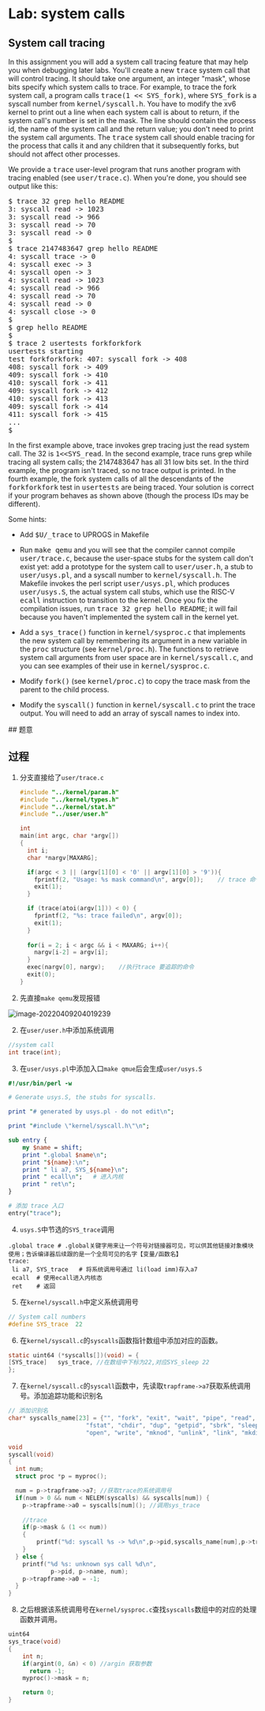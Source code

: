 <h1>Lab: system calls</h1>
<h2>System call tracing <script>g("moderate")</script></h2>

<p>
<div class="required">
  In this assignment you will add a system call tracing feature that
  may help you when debugging later labs.  You'll create a
  new <tt>trace</tt> system call that will control tracing. It should
  take one argument, an integer "mask", whose bits specify which
  system calls to trace.  For example, to trace the fork system call,
  a program calls <tt>trace(1 << SYS_fork)</tt>, where <tt>SYS_fork</tt> is a
  syscall number from <tt>kernel/syscall.h</tt>. You have to modify
  the xv6 kernel to print out a line when each system call is about to
  return, if the system call's number is set in the mask.
  The line should contain the
  process id, the name of the system call and the
  return value; you don't need to print the system call
  arguments. The <tt>trace</tt> system call should enable tracing 
  for the process that calls it and any children that it subsequently forks,
  but should not affect other processes.
</div>

<p>We provide a <tt>trace</tt> user-level program that runs another
  program with tracing enabled (see <tt>user/trace.c</tt>). When you're
  done, you should see output like this:

<pre>
$ trace 32 grep hello README
3: syscall read -> 1023
3: syscall read -> 966
3: syscall read -> 70
3: syscall read -> 0
$
$ trace 2147483647 grep hello README
4: syscall trace -> 0
4: syscall exec -> 3
4: syscall open -> 3
4: syscall read -> 1023
4: syscall read -> 966
4: syscall read -> 70
4: syscall read -> 0
4: syscall close -> 0
$
$ grep hello README
$
$ trace 2 usertests forkforkfork
usertests starting
test forkforkfork: 407: syscall fork -> 408
408: syscall fork -> 409
409: syscall fork -> 410
410: syscall fork -> 411
409: syscall fork -> 412
410: syscall fork -> 413
409: syscall fork -> 414
411: syscall fork -> 415
...
$   
</pre>

<p>In the first example above, trace invokes grep tracing just the
read system call. The 32 is <tt>1&lt;&lt;SYS_read</tt>. In the second
example, trace runs grep while tracing all system calls; the
2147483647 has all 31 low bits set. In the third example, the program
isn't traced, so no trace output is printed. In the fourth example,
the fork system calls of all the descendants of the <tt>forkforkfork</tt> test
in <tt>usertests</tt> are being traced. Your solution is correct if your
program behaves as shown above (though the process IDs may be
different).

<p>Some hints:
  <ul>
    <li><p>Add <tt>$U/_trace</tt> to UPROGS in Makefile
    <li><p>Run <kbd>make qemu</kbd> and you will see that the
    compiler cannot compile <tt>user/trace.c</tt>, because the
    user-space stubs for the system call don't exist yet: add a
    prototype for the system call to <tt>user/user.h</tt>, a stub
    to <tt>user/usys.pl</tt>, and a syscall number
    to <tt>kernel/syscall.h</tt>.  The Makefile invokes the perl
    script <tt>user/usys.pl</tt>, which produces <tt>user/usys.S</tt>, 
    the actual system call stubs, which use the
    RISC-V <tt>ecall</tt> instruction to transition to the
    kernel. Once you fix the compilation issues, 
    run <kbd>trace 32 grep hello README</kbd>; it will fail
    because you haven't implemented the system call in the kernel
    yet.
    <li><p>Add a <tt>sys_trace()</tt> function
    in <tt>kernel/sysproc.c</tt> that implements the new system
    call by remembering its argument in a new variable in
    the <tt>proc</tt> structure (see <tt>kernel/proc.h</tt>). The
    functions to retrieve system call arguments from user space are
    in <tt>kernel/syscall.c</tt>, and you can see examples
        of their use in <tt>kernel/sysproc.c</tt>.
   </li>
    <li><p>Modify <tt>fork()</tt> (see <tt>kernel/proc.c</tt>) to copy
    the trace mask from the parent to the child process. </li>
    <li><p>Modify the <tt>syscall()</tt> function
    in <tt>kernel/syscall.c</tt> to print the trace output. You will need to add an array of syscall names to index into.</li>
  </ul>
## 题意



## 过程

1. 分支直接给了`user/trace.c`

	```c
	#include "../kernel/param.h"
	#include "../kernel/types.h"
	#include "../kernel/stat.h"
	#include "../user/user.h"
	
	int
	main(int argc, char *argv[])
	{
	  int i;
	  char *nargv[MAXARG];
	
	  if(argc < 3 || (argv[1][0] < '0' || argv[1][0] > '9')){
	    fprintf(2, "Usage: %s mask command\n", argv[0]);	// trace 命令格式
	    exit(1);
	  }
	
	  if (trace(atoi(argv[1])) < 0) {
	    fprintf(2, "%s: trace failed\n", argv[0]);
	    exit(1);
	  }
	  
	  for(i = 2; i < argc && i < MAXARG; i++){
	    nargv[i-2] = argv[i];
	  }
	  exec(nargv[0], nargv);	//执行trace 要追踪的命令
	  exit(0);
	}
	
	```

	

2. 先直接`make qemu`发现报错

![image-20220409204019239](https://s2.loli.net/2022/04/09/pdSMXev78kUVLzw.png)

2. 在`user/user.h`中添加系统调用

```c
//system call
int trace(int);
```

3. 在`user/usys.pl`中添加入口`make qmue`后会生成`user/usys.S`

```perl
#!/usr/bin/perl -w

# Generate usys.S, the stubs for syscalls.

print "# generated by usys.pl - do not edit\n";

print "#include \"kernel/syscall.h\"\n";

sub entry {
    my $name = shift;
    print ".global $name\n";
    print "${name}:\n";
    print " li a7, SYS_${name}\n";
    print " ecall\n";	# 进入内核
    print " ret\n";
}

# 添加 trace 入口
entry("trace"); 
```

4. `usys.S`中节选的`SYS_trace`调用

```assembly
.global trace # .global关键字用来让一个符号对链接器可见，可以供其他链接对象模块使用；告诉编译器后续跟的是一个全局可见的名字【变量/函数名】
trace:
 li a7, SYS_trace	# 将系统调用号通过 li(load imm)存入a7
 ecall	# 使用ecall进入内核态    
 ret	# 返回
```

5. 在`kernel/syscall.h`中定义系统调用号

```c
// System call numbers
#define SYS_trace  22
```

6. 在`kernel/syscall.c`的`syscalls`函数指针数组中添加对应的函数。

```c
static uint64 (*syscalls[])(void) = {
[SYS_trace]   sys_trace, //在数组中下标为22,对应SYS_sleep 22
};
```

7. 在`kernel/syscall.c`的`syscall`函数中，先读取`trapframe->a7`获取系统调用号。添加追踪功能和识别名

```c
// 添加识别名
char* syscalls_name[23] = {"", "fork", "exit", "wait", "pipe", "read", "kill", "exec",
                      "fstat", "chdir", "dup", "getpid", "sbrk", "sleep", "uptime",
                      "open", "write", "mknod", "unlink", "link", "mkdir", "close", "trace"};

void
syscall(void)
{
  int num;
  struct proc *p = myproc();

  num = p->trapframe->a7; //获取trace的系统调用号
  if(num > 0 && num < NELEM(syscalls) && syscalls[num]) {
    p->trapframe->a0 = syscalls[num](); //调用sys_trace
	
	//trace
	if(p->mask & (1 << num))
	{
		printf("%d: syscall %s -> %d\n",p->pid,syscalls_name[num],p->trapframe->a0);
	}
  } else {
    printf("%d %s: unknown sys call %d\n",
            p->pid, p->name, num);
    p->trapframe->a0 = -1;
  }
}
```

8. 之后根据该系统调用号在`kernel/sysproc.c`查找`syscalls`数组中的对应的处理函数并调用。

```c
uint64
sys_trace(void)
{
	int n;
	if(argint(0, &n) < 0) //argin 获取参数
      return -1;
	myproc()->mask = n;

	return 0;
}
```


